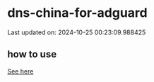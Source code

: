 # dns-china-for-adguard

Last updated on: 2024-10-25 00:23:09.988425

## how to use

[See here](https://github.com/AdguardTeam/AdGuardHome/wiki/Configuration#upstreams-from-file)